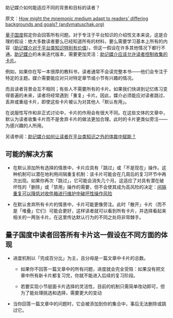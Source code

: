 助记媒介如何能适应不同的背景和目标的读者？

原文：[How might the mnemonic medium adapt to readers’ differing backgrounds and goals? (andymatuschak.org)](https://notes.andymatuschak.org/z287gqhS79WChEm7zRiB5vcuVAXYCnn3GCXv)

[量子国度](https://notes.andymatuschak.org/z2fBHADWa93EZTuNzuww7V3Vi587ZyZ4FHTHm)假定你会回答所有问题。对于专注于平台知识的介绍性文本来说，这是合理的假设：绝大多数读者要么已经知道所有的材料，要么需要学习基本上所有的内容（[助记媒介对于平台类知识特别有价值](https://notes.andymatuschak.org/z2bwNMKjXjzp9tGrK6Hm7PXpoEeNAG9M65JW6)）。但这一假设在许多其他情况下都行不通。[助记媒介](https://notes.andymatuschak.org/z4rRX3qwSSJRsEkdXKwH2shamgHNeRthrMLiF)的未来迭代版本，需要更加灵活：[助记媒介应该允许读者控制收集的卡片](https://notes.andymatuschak.org/z3XqmAYKcD411jZgBik9oyXgcrarXycADWVeh)。

例如，如果你在写一本很厚的教科书，读者通常不会读完整本书——他们会专注于特定的主题。媒介需要能应对只对特定章节或小节有兴趣的情况。

而且读者背景会互不相同；有些人不需要所有的卡片。如果我们快进到记忆练习变得普遍的未来，读者将经常遇到「重复」卡片。因此，媒介必须能应对读者跳过、丢弃或重组卡片，即使这些卡片被认为对其他人「默认有用」。

在说服性写作和非正式讨论中，卡片的作用会有很大不同。在这些文体的文章中，默认为读者收集卡片而不是舍弃卡片的做法更加合理。此时的卡片更类似旁注——为感兴趣的人所用。

另请参阅：[助记媒介如何让读者在平台类知识之外的体裁中赋能？](https://notes.andymatuschak.org/z57S2Fte6gAnnM1gCS2nHpH7NYAiXD8KeDfvZ)

## 可能的解决方案

- 在默认添加所有选择的情景中，卡片应具有「跳过」或「不是现在」操作。这种机制可以潜在地利用间隔重复机制：该卡片可能会在几周后的复习环节中再次出现。如果你再次「跳过」，它可能会消失几个月。这适应了对具有潜在破坏性的「删除」或「禁用」操作的需要，但不会使其成为高风险的决定：[间隔重复可以降低对收件箱进行维护中破坏性操作风险](https://notes.andymatuschak.org/z7yRMBXGc81KkUwLxefodzfnnfKXx63vXzP88)

- 在默认舍弃所有卡片的情景中，卡片可能更像旁注。此时「散开」卡片（而不是「堆叠」它们）可能会更好，这样读者就可以看到所有卡片，并选择看起来相关的一两张卡片。在这里传达默认行为的不同之处将非常棘手。

## 量子国度中读者回答所有卡片这一假设在不同方面的体现

- 进度机制以「完成百分比」为主，且分母是一篇文章中卡片的总数。

  - 如果你不回答一篇文章中的所有问题，进度就会完全受阻：如果没有把文章中所有新卡片都复习完，你就不能进入后续的复习阶段。

  - 若要实现小节层面卡片选择的灵活性，目前的机制只需简单改动即可，但为了能处理挑选和选择，需要更大的变动

- 当你回答一篇文章中的问题时，它会被添加到你的集合中，事后无法删除或跳过它。